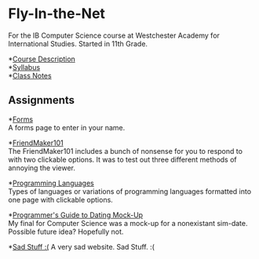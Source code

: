 # Fly-In-the-Net
For the IB Computer Science course at Westchester Academy for International Studies.
Started in 11th Grade.

*[Course Description](https://rendomel000.github.io/Fly-In-the-Net/Course-Description)  
*[Syllabus](https://rendomel000.github.io/Fly-In-the-Net/Syllabus)  
*[Class Notes](https://rendomel000.github.io/Fly-In-the-Net/Class-Notes)  

## Assignments
*[Forms](https://rendomel000.github.io/Fly-In-the-Net/FormsModified.html)  
A forms page to enter in your name.  
  
*[FriendMaker101](https://rendomel000.github.io/Fly-In-the-Net/ThreeMethods.html)  
The FriendMaker101 includes a bunch of nonsense for you to respond to with two clickable options. It was to test out three different methods of annoying the viewer.  
  
*[Programming Languages](https://rendomel000.github.io/Fly-In-the-Net/ProgrammingLanguages.html)  
Types of languages or variations of programming languages formatted into one page with clickable options.

*[Programmer's Guide to Dating Mock-Up](https://rendomel000.github.io/Fly-In-the-Net/RendonMelody_Final.pdf)  
My final for Computer Science was a mock-up for a nonexistant sim-date. Possible future idea? Hopefully not.

*[Sad Stuff :(](https://rendomel000.github.io/Fly-In-the-Net/CodeSomething.html)
A very sad website. Sad Stuff. :(
